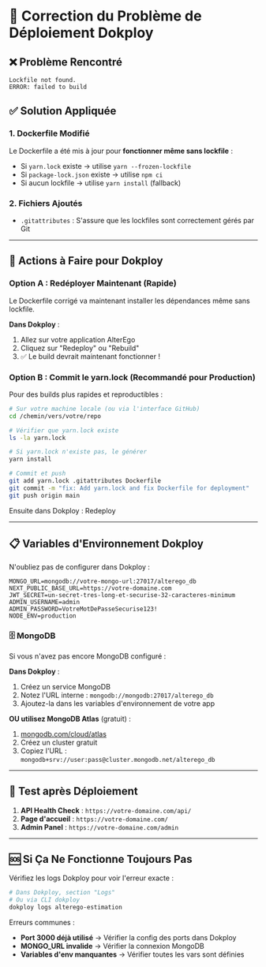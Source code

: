 # 🔧 Correction du Problème de Déploiement Dokploy

## ❌ Problème Rencontré
```
Lockfile not found.
ERROR: failed to build
```

## ✅ Solution Appliquée

### 1. Dockerfile Modifié
Le Dockerfile a été mis à jour pour **fonctionner même sans lockfile** :
- Si `yarn.lock` existe → utilise `yarn --frozen-lockfile`
- Si `package-lock.json` existe → utilise `npm ci`
- Si aucun lockfile → utilise `yarn install` (fallback)

### 2. Fichiers Ajoutés
- `.gitattributes` : S'assure que les lockfiles sont correctement gérés par Git

---

## 🚀 Actions à Faire pour Dokploy

### Option A : Redéployer Maintenant (Rapide)

Le Dockerfile corrigé va maintenant installer les dépendances même sans lockfile.

**Dans Dokploy** :
1. Allez sur votre application AlterEgo
2. Cliquez sur "Redeploy" ou "Rebuild"
3. ✅ Le build devrait maintenant fonctionner !

### Option B : Commit le yarn.lock (Recommandé pour Production)

Pour des builds plus rapides et reproductibles :

```bash
# Sur votre machine locale (ou via l'interface GitHub)
cd /chemin/vers/votre/repo

# Vérifier que yarn.lock existe
ls -la yarn.lock

# Si yarn.lock n'existe pas, le générer
yarn install

# Commit et push
git add yarn.lock .gitattributes Dockerfile
git commit -m "fix: Add yarn.lock and fix Dockerfile for deployment"
git push origin main
```

Ensuite dans Dokploy : Redeploy

---

## 📋 Variables d'Environnement Dokploy

N'oubliez pas de configurer dans Dokploy :

```env
MONGO_URL=mongodb://votre-mongo-url:27017/alterego_db
NEXT_PUBLIC_BASE_URL=https://votre-domaine.com
JWT_SECRET=un-secret-tres-long-et-securise-32-caracteres-minimum
ADMIN_USERNAME=admin
ADMIN_PASSWORD=VotreMotDePasseSecurise123!
NODE_ENV=production
```

### 🗄️ MongoDB

Si vous n'avez pas encore MongoDB configuré :

**Dans Dokploy** :
1. Créez un service MongoDB
2. Notez l'URL interne : `mongodb://mongodb:27017/alterego_db`
3. Ajoutez-la dans les variables d'environnement de votre app

**OU utilisez MongoDB Atlas** (gratuit) :
1. [mongodb.com/cloud/atlas](https://www.mongodb.com/cloud/atlas)
2. Créez un cluster gratuit
3. Copiez l'URL : `mongodb+srv://user:pass@cluster.mongodb.net/alterego_db`

---

## 🧪 Test après Déploiement

1. **API Health Check** : `https://votre-domaine.com/api/`
2. **Page d'accueil** : `https://votre-domaine.com/`
3. **Admin Panel** : `https://votre-domaine.com/admin`

---

## 🆘 Si Ça Ne Fonctionne Toujours Pas

Vérifiez les logs Dokploy pour voir l'erreur exacte :

```bash
# Dans Dokploy, section "Logs"
# Ou via CLI dokploy
dokploy logs alterego-estimation
```

Erreurs communes :
- **Port 3000 déjà utilisé** → Vérifier la config des ports dans Dokploy
- **MONGO_URL invalide** → Vérifier la connexion MongoDB
- **Variables d'env manquantes** → Vérifier toutes les vars sont définies
